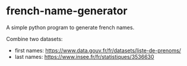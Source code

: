 # french-name-generator

A simple python program to generate french names.

Combine two datasets: 
- first names: https://www.data.gouv.fr/fr/datasets/liste-de-prenoms/
- last names: https://www.insee.fr/fr/statistiques/3536630
